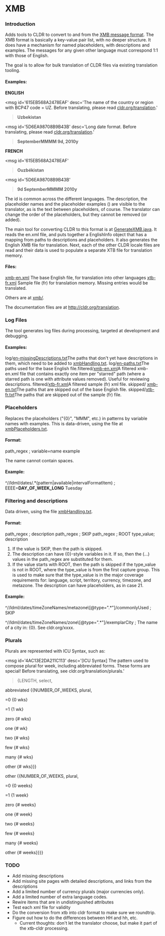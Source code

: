 # XMB

### Introduction

Adds tools to CLDR to convert to and from the [XMB message
format](http://unicode.org/repos/cldr-tmp/trunk/dropbox/xmb/xmb.dtd). The XMB
format is basically a key-value pair list, with no deeper structure. It does
have a mechanism for named placeholders, with descriptions and examples. The
messages for any given other language must correspond 1:1 with those of English.

The goal is to allow for bulk translation of CLDR files via existing translation
tooling.

#### Examples:

**ENGLISH**

<msg id='615EB568A2478EAF' desc='The name of the country or region with BCP47
code = UZ. Before translating, please read
[cldr.org/translation](http://cldr.org/translation).'

>**Uzbekistan**</msg>

<!--    English: MMMM d, y      -->
<msg id='5D6EA98708B9B43B' desc='Long date format. Before translating, please
read [cldr.org/translation](http://cldr.org/translation).'
>**<ph name='MONTH_LONG'><ex>September</ex>MMMM</ph> <ph
name='DAY_1_DIGIT'><ex>9</ex>d</ph>, <ph name='YEAR'><ex>2010</ex>y</ph>**</msg>

**FRENCH**

<!--    English: Uzbekistan     -->
<msg id='615EB568A2478EAF'
>**Ouzbékistan**</msg>

<!--    English: MMMM d, y      -->

<msg id='5D6EA98708B9B43B'

>**<ph name='DAY_1_DIGIT'><ex>9</ex>d</ph> <ph
name='MONTH_LONG'><ex>September</ex>MMMM</ph> <ph
name='YEAR'><ex>2010</ex>y</ph>**</msg>

The id is common across the different languages. The description, the
placeholder names and the placeholder examples (<ex>) are visible to the
translator, as is the text between placeholders, of course. The translator can
change the order of the placeholders, but they cannot be removed (or added).

The main tool for converting CLDR to this format is at
[GenerateXMB.java](http://unicode.org/cldr/trac/browser/trunk/tools/java/org/unicode/cldr/tool/GenerateXMB.java).
It reads the en.xml file, and puts together a EnglishInfo object that has a
mapping from paths to descriptions and placeholders. It also generates the
English XMB file for translation. Next, each of the other CLDR locale files are
read and their data is used to populate a separate XTB file for translation
memory.

#### Files:

[xmb-en.xml](http://unicode.org/repos/cldr-tmp/trunk/dropbox/xmb/xmb-en.xml) The
base English file, for translation into other languages
[xtb-fr.xml](http://unicode.org/repos/cldr-tmp/trunk/dropbox/xmb/xtb-fr.xml)
Sample file (fr) for translation memory. Missing entries would be translated.

Others are at [xmb/](http://www.unicode.org/repos/cldr-tmp/trunk/dropbox/xmb/).

The documentation files are at http://cldr.org/translation.

### Log Files

The tool generates log files during processing, targeted at development and
debugging.

#### Examples:

log/[en-missingDescriptions.txt](http://www.unicode.org/repos/cldr-tmp/trunk/dropbox/xmb/log/en-missingDescriptions.txt)The
paths that don't yet have descriptions in them, which need to be added to
[xmbHandling.txt](http://unicode.org/cldr/trac/browser/trunk/tools/java/org/unicode/cldr/tool/xmbHandling.txt).
log/[en-paths.txt](http://www.unicode.org/repos/cldr-tmp/trunk/dropbox/xmb/log/en-paths.txt)The
paths used for the base English
file.filtered/[xmb-en.xml](http://www.unicode.org/repos/cldr-tmp/trunk/dropbox/xmb/filtered/xmb-en.xml)A
filtered xmb-en.xml file that contains exactly one item per "starred" path
(where a starred path is one with attribute values removed). Useful for
reviewing descriptions.
filtered/[xtb-fr.xml](http://www.unicode.org/repos/cldr-tmp/trunk/dropbox/xmb/filtered/xtb-fr.xml)A
filtered sample (fr) xml file. skipped/
[xmb-en.txt](http://www.unicode.org/repos/cldr-tmp/trunk/dropbox/xmb/skipped/xmb-en.txt)The
paths that are skipped out of the base English file.
skipped/[xtb-fr.txt](http://www.unicode.org/repos/cldr-tmp/trunk/dropbox/xmb/skipped/xtb-fr.txt)The
paths that are skipped out of the sample (fr) file.

### Placeholders

Replaces the placeholders ("{0}", "MMM", etc.) in patterns by variable names
with examples. This is data-driven, using the file at
[xmbPlaceholders.txt](http://unicode.org/cldr/trac/browser/trunk/tools/java/org/unicode/cldr/tool/xmbPlaceholders.txt).

#### Format:

path_regex ; variable=name example

The name cannot contain spaces.

#### Example:

^//ldml/dates/.\*(pattern|available|intervalFormatItem) ;
EEEE=**DAY_OF_WEEK_LONG** Tuesday

### Filtering and descriptions

Data driven, using the file
[xmbHandling.txt](http://unicode.org/cldr/trac/browser/trunk/tools/java/org/unicode/cldr/tool/xmbHandling.txt).

#### Format:

path_regex ; description
path_regex ; SKIP
path_regex ; ROOT type_value; description

1.  If the value is SKIP, then the path is skipped.
2.  The description can have {0}-style variables in it. If so, then the (...)
    values in the path_regex are substituted for them.
3.  If the value starts with ROOT, then the path is skipped if the type_value is
    not in ROOT, where the type_value is from the first capture group. This is
    used to make sure that the type_value is in the major coverage requirements
    for: language, script, territory, currency, timezone, and metazone. The
    description can have placeholders, as in case 21.

#### Example:

^//ldml/dates/timeZoneNames/metazone\\\[@type=".\*"\]/commonlyUsed ; SKIP

^//ldml/dates/timeZoneNames/zone\\\[@type=".\*"\]/exemplarCity ; The name of a
city in: {0}. See cldr.org/xxxx.

### Plurals

Plurals are represented with ICU Syntax, such as:

<msg id='4AC13E2DA211C113' desc='\[ICU Syntax\] The pattern used to compose
plural for week, including abbreviated forms. These forms are special! Before
translating, see cldr.org/translation/plurals.'

>{LENGTH, select,

abbreviated {{NUMBER_OF_WEEKS, plural,

=0 {0 wks}

=1 {1 wk}

zero {# wks}

one {# wk}

two {# wks}

few {# wks}

many {# wks}

other {# wks}}}

other {{NUMBER_OF_WEEKS, plural,

=0 {0 weeks}

=1 {1 week}

zero {# weeks}

one {# week}

two {# weeks}

few {# weeks}

many {# weeks}

other {# weeks}}}}</msg>

### TODO

*   Add missing descriptions
*   Add missing site pages with detailed descriptions, and links from the
    descriptions
*   Add a limited number of currency plurals (major currencies only).
*   Add a limited number of extra language codes.
*   Rewire items that are in undistinguished attributes
*   Test each xml file for validity
*   Do the conversion from xtb into cldr format to make sure we roundtrip.
*   Figure out how to do the differences between HH and hh, etc.
    *   Current thoughts: don't let the translator choose, but make it part of
        the xtb-cldr processing.
